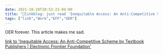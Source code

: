 ```yaml
---
date: 2021-10-28T20:53:23-04:00
title: "🔗linkblog: just read 'Inequitable Access: An Anti-Competitive Scheme by Textbook Publishers | Electronic Frontier Foundation'"
tags: ["link","Work","EFF","OER"]
---
```

OER forever. This article makes me sad.
 
[link to 'Inequitable Access: An Anti-Competitive Scheme by Textbook Publishers | Electronic Frontier Foundation'](https://www.eff.org/deeplinks/2021/10/inequitable-access-anti-competitive-scheme-textbook-publishers)
